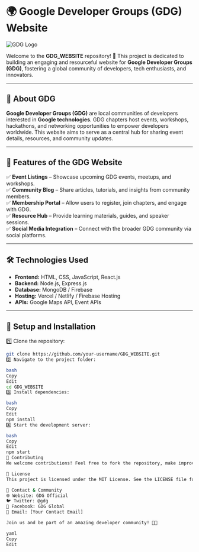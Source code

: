 # 🌍 Google Developer Groups (GDG) Website

![GDG Logo](https://upload.wikimedia.org/wikipedia/commons/2/2f/GDG_%28Google_Developer_Groups%29_logo.png)

Welcome to the **GDG_WEBSITE** repository! 🚀 This project is dedicated to building an engaging and resourceful website for **Google Developer Groups (GDG)**, fostering a global community of developers, tech enthusiasts, and innovators.

---

## 📌 **About GDG**  

**Google Developer Groups (GDG)** are local communities of developers interested in **Google technologies**. GDG chapters host events, workshops, hackathons, and networking opportunities to empower developers worldwide. This website aims to serve as a central hub for sharing event details, resources, and community updates.  

---

## 🎯 **Features of the GDG Website**  

✅ **Event Listings** – Showcase upcoming GDG events, meetups, and workshops.  
✅ **Community Blog** – Share articles, tutorials, and insights from community members.  
✅ **Membership Portal** – Allow users to register, join chapters, and engage with GDG.  
✅ **Resource Hub** – Provide learning materials, guides, and speaker sessions.  
✅ **Social Media Integration** – Connect with the broader GDG community via social platforms.  

---

## 🛠 **Technologies Used**  

- **Frontend:** HTML, CSS, JavaScript, React.js  
- **Backend:** Node.js, Express.js  
- **Database:** MongoDB / Firebase  
- **Hosting:** Vercel / Netlify / Firebase Hosting  
- **APIs:** Google Maps API, Event APIs  

---

## 🚀 **Setup and Installation**  

1️⃣ Clone the repository:  
   ```bash
   git clone https://github.com/your-username/GDG_WEBSITE.git
2️⃣ Navigate to the project folder:

bash
Copy
Edit
cd GDG_WEBSITE
3️⃣ Install dependencies:

bash
Copy
Edit
npm install
4️⃣ Start the development server:

bash
Copy
Edit
npm start
🤝 Contributing
We welcome contributions! Feel free to fork the repository, make improvements, and submit a pull request.

📜 License
This project is licensed under the MIT License. See the LICENSE file for details.

📩 Contact & Community
🌐 Website: GDG Official
🐦 Twitter: @gdg
📘 Facebook: GDG Global
📧 Email: [Your Contact Email]

Join us and be part of an amazing developer community! 🚀🎉

yaml
Copy
Edit

